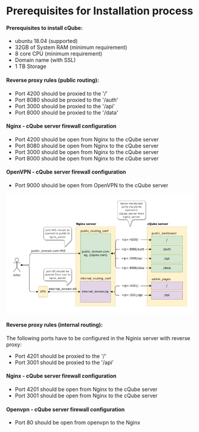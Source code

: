 # Prerequisites for Installation process

#### Prerequisites to install cQube:

* ubuntu 18.04 \(supported\)
* 32GB of System RAM \(minimum requirement\)
* 8 core CPU \(minimum requirement\)
* Domain name \(with SSL\)
* 1 TB Storage


#### Reverse proxy rules (public routing):

* Port 4200 should be proxied to the '/'
* Port 8080 should be proxied to the '/auth'
* Port 3000 should be proxied to the '/api'
* Port 8000 should be proxied to the '/data'

#### Nginx - cQube server firewall configuration

* Port 4200 should be open from Nginx to the cQube server
* Port 8080 should be open from Nginx to the cQube server
* Port 3000 should be open from Nginx to the cQube server
* Port 8000 should be open from Nginx to the cQube server

#### OpenVPN - cQube server firewall configuration

- Port 9000 should be open from OpenVPN to the cQube server   

![cQube Nginx Routes](../.gitbook/assets/cqube_nginx_routes.png)

#### Reverse proxy rules (internal routing):
The following ports have to be configured in the Nginix server with reverse proxy:

- Port 4201 should be proxied to the '/'
- Port 3001 should be proxied to the '/api'

#### Nginx - cQube server firewall configuration

- Port 4201 should be open from Nginx to the cQube server
- Port 3001 should be open from Nginx to the cQube server 

#### Openvpn - cQube server firewall configuration

- Port 80 should be open from openvpn to the Nginx

